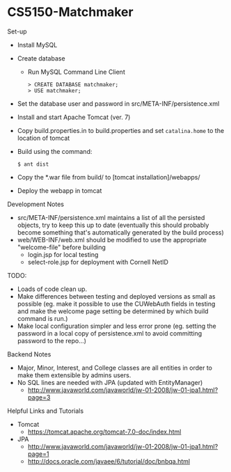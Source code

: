 CS5150-Matchmaker
=================

Set-up
- Install MySQL
- Create database
  - Run MySQL Command Line Client
      
      ```
      > CREATE DATABASE matchmaker;
      > USE matchmaker;
      ```
      
- Set the database user and password in src/META-INF/persistence.xml
- Install and start Apache Tomcat (ver. 7)
- Copy build.properties.in to build.properties and set `catalina.home` to the
  location of tomcat
- Build using the command:

    ```
    $ ant dist
    ```

- Copy the *.war file from build/ to [tomcat installation]/webapps/
- Deploy the webapp in tomcat

Development Notes
- src/META-INF/persistence.xml maintains a list of all the persisted objects,
  try to keep this up to date (eventually this should probably become something
  that's automatically generated by the build process)
- web/WEB-INF/web.xml should be modified to use the appropriate "welcome-file"
  before building
  - login.jsp for local testing
  - select-role.jsp for deployment with Cornell NetID

TODO:
- Loads of code clean up.
- Make differences between testing and deployed versions as small as possible
  (eg. make it possible to use the CUWebAuth fields in testing and make the
  welcome page setting be determined by which build command is run.)
- Make local configuration simpler and less error prone (eg. setting the
  password in a local copy of persistence.xml to avoid committing password to
  the repo...)

Backend Notes
- Major, Minor, Interest, and College classes are all entities in order to make
  them extensible by admins users.
- No SQL lines are needed with JPA (updated with EntityManager)
  - http://www.javaworld.com/javaworld/jw-01-2008/jw-01-jpa1.html?page=3

Helpful Links and Tutorials
- Tomcat
  - https://tomcat.apache.org/tomcat-7.0-doc/index.html
- JPA
  - http://www.javaworld.com/javaworld/jw-01-2008/jw-01-jpa1.html?page=1
  - http://docs.oracle.com/javaee/6/tutorial/doc/bnbqa.html
